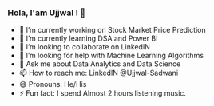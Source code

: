### Hola, I'am Ujjwal ! 👋

- 🔭 I’m currently working on Stock Market Price Prediction
- 🌱 I’m currently learning DSA and Power BI
- 👯 I’m looking to collaborate on LinkedIN
- 🤔 I’m looking for help with Machine Learning Algorithms
- 💬 Ask me about Data Analytics and Data Science
- 📫 How to reach me: LinkedIN @Ujjwal-Sadwani
- 😄 Pronouns: He/His
- ⚡ Fun fact: I spend Almost 2 hours listening music.
